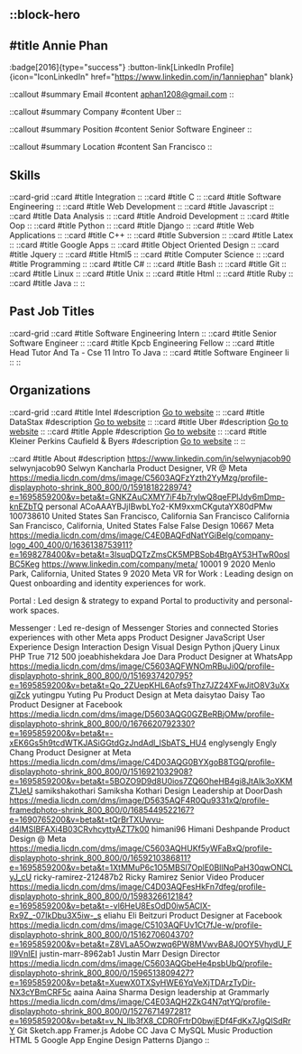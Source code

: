 ::block-hero
---
#title
Annie Phan
---

:badge[2016]{type="success"}
:button-link[LinkedIn Profile]{icon="IconLinkedIn" href="https://www.linkedin.com/in/1anniephan" blank}

::callout
#summary
Email
#content
aphan1208@gmail.com
::

::callout
#summary
Company
#content
Uber
::

::callout
#summary
Position
#content
Senior Software Engineer
::

::callout
#summary
Location
#content
San Francisco
::

## Skills
::card-grid
::card
#title
Integration
::
::card
#title
C
::
::card
#title
Software Engineering
::
::card
#title
Web Development
::
::card
#title
Javascript
::
::card
#title
Data Analysis
::
::card
#title
Android Development
::
::card
#title
Oop
::
::card
#title
Python
::
::card
#title
Django
::
::card
#title
Web Applications
::
::card
#title
C++
::
::card
#title
Subversion
::
::card
#title
Latex
::
::card
#title
Google Apps
::
::card
#title
Object Oriented Design
::
::card
#title
Jquery
::
::card
#title
Html5
::
::card
#title
Computer Science
::
::card
#title
Programming
::
::card
#title
C#
::
::card
#title
Bash
::
::card
#title
Git
::
::card
#title
Linux
::
::card
#title
Unix
::
::card
#title
Html
::
::card
#title
Ruby
::
::card
#title
Java
::
::

## Past Job Titles
::card-grid
::card
#title
Software Engineering Intern
::
::card
#title
Senior Software Engineer
::
::card
#title
Kpcb Engineering Fellow
::
::card
#title
Head Tutor And Ta - Cse 11 Intro To Java
::
::card
#title
Software Engineer Ii
::
::

## Organizations
::card-grid
::card
#title
Intel
#description
[Go to website](intel.com)
::
::card
#title
DataStax
#description
[Go to website](datastax.com)
::
::card
#title
Uber
#description
[Go to website](uber.com)
::
::card
#title
Apple
#description
[Go to website](apple.com)
::
::card
#title
Kleiner Perkins Caufield & Byers
#description
[Go to website](kpcb.com)
::
::

::card
#title
About
#description
https://www.linkedin.com/in/selwynjacob90 selwynjacob90 Selwyn Kancharla Product Designer, VR @ Meta https://media.licdn.com/dms/image/C5603AQFzYzth2YyMzg/profile-displayphoto-shrink_800_800/0/1591818228974?e=1695859200&v=beta&t=GNKZAuCXMY7iF4b7rylwQ8qeFPlJdy6mDmp-knEZbTQ personal ACoAAAYBJjIBwbLYo2-KM9xxmCKgutaYX80dPMw 100738610 United States San Francisco, California San Francisco California San Francisco, California, United States False False Design 10667 Meta https://media.licdn.com/dms/image/C4E0BAQFdNatYGiBelg/company-logo_400_400/0/1636138753911?e=1698278400&v=beta&t=3lsuqDQTzZmsCK5MPBSob4BtgAY53HTwR0oslBC5Keg https://www.linkedin.com/company/meta/ 10001 9 2020 Menlo Park, California, United States 9 2020 Meta VR for Work : 
Leading design on Quest onboarding and identity experiences for work.

Portal : 
Led design & strategy to expand Portal to productivity and personal-work spaces.

Messenger : 
Led re-design of Messenger Stories and connected Stories experiences with other Meta apps Product Designer JavaScript User Experience Design Interaction Design Visual Design Python jQuery Linux PHP True 712 500 joeabhishekdara Joe Dara Product Designer at WhatsApp https://media.licdn.com/dms/image/C5603AQFWNOmRBuJi0Q/profile-displayphoto-shrink_800_800/0/1516937420795?e=1695859200&v=beta&t=Qo_2ZUepKHL6Aofs9Thz7JZ24XFwJitO8V3uXxgjZck yutingpu Yuting Pu Product Design at Meta daisytao Daisy Tao Product Designer at Facebook https://media.licdn.com/dms/image/D5603AQG0GZBeRBjOMw/profile-displayphoto-shrink_800_800/0/1676620792330?e=1695859200&v=beta&t=-xEK6Gs5h9tcdWTKJASiGGtdGzJndAdl_lSbATS_HU4 englysengly Engly Chang Product Designer at Meta https://media.licdn.com/dms/image/C4D03AQG0BYXgoB8TGQ/profile-displayphoto-shrink_800_800/0/1516921032908?e=1695859200&v=beta&t=5BOZO9D9d8U0ios7ZQ6OheHB4gi8JtAIk3oXKMZ1JeU samikshakothari Samiksha Kothari Design Leadership at DoorDash https://media.licdn.com/dms/image/D5635AQF4R0Qu9331xQ/profile-framedphoto-shrink_800_800/0/1685449522167?e=1690765200&v=beta&t=tQrBrTXUwvu-d4lMSIBFAXi4B03CRvhcyttyAZT7k00 himani96 Himani Deshpande Product Design @ Meta https://media.licdn.com/dms/image/C5603AQHUKf5yWFaBxQ/profile-displayphoto-shrink_800_800/0/1659210386811?e=1695859200&v=beta&t=1XtMMuP6c1O5MBSl7OplE0BIlNqPaH30qwONCLyJ_cU ricky-ramirez-212487b2 Ricky Ramirez Senior Video Producer https://media.licdn.com/dms/image/C4D03AQFesHkFn7dfeg/profile-displayphoto-shrink_800_800/0/1598326612184?e=1695859200&v=beta&t=-vl6HeU8EsOdD0iw5AClX-Rx9Z_-07IkDbu3X5iw-_s eliahu Eli Beitzuri Product Designer at Facebook https://media.licdn.com/dms/image/C5103AQFUv1Ct7fJe-w/profile-displayphoto-shrink_800_800/0/1516270604370?e=1695859200&v=beta&t=Z8VLaA5Owzwq6PW8MVwvBA8J0OY5VhydU_Fll9VnIEI justin-marr-8962ab1 Justin Marr Design Director https://media.licdn.com/dms/image/C5603AQGbeHe4psbUbQ/profile-displayphoto-shrink_800_800/0/1596513809427?e=1695859200&v=beta&t=XuewX0TXSyHWE6YqVeXjTDArzTyDir-NX3cYBmCRF5c aaina Aaina Sharma Design leadership at Grammarly https://media.licdn.com/dms/image/C4E03AQH2ZkG4N7qtYQ/profile-displayphoto-shrink_800_800/0/1527671497281?e=1695859200&v=beta&t=v_N_llb3fX8_CDR0FrtrD0bwjEDf4FdKx7JgQlSdRrY Git Sketch.app Framer.js Adobe CC Java C MySQL Music Production HTML 5 Google App Engine Design Patterns Django
::
